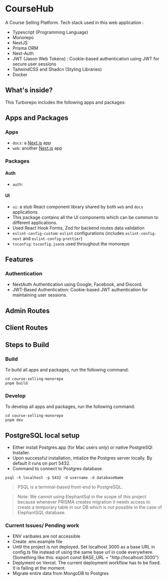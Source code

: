 # CourseHub

A Course Selling Platform. Tech stack used in this web application :

- Typescript (Programming Language)
- Monorepo
- NextJS
- Prisma ORM
- Next-Auth
- JWT (Jason Web Tokens) : Cookie-based authentication using JWT for secure user sessions
- TailwindCSS and Shadcn (Styling Libraries)
- Docker

## What's inside?

This Turborepo includes the following apps and packages:

## Apps and Packages

### Apps

- `docs`: a [Next.js](https://nextjs.org/) app
- `web`: another [Next.js](https://nextjs.org/) app

### Packages

#### Auth

- `auth`:

#### UI

- `ui`: a stub React component library shared by both `web` and `docs` applications
- This package contains all the UI components which can be common to different applications.
- Used React Hook Forms, Zod for backend routes data validation
- `eslint-config-custom`: `eslint` configurations (includes `eslint-config-next` and `eslint-config-prettier`)
- `tsconfig`: `tsconfig.json`s used throughout the monorepo

## Features

### Authentication

- NextAuth Authentication using Google, Facebook, and Discord.
- JWT-Based Authentication: Cookie-based JWT authentication for maintaining user sessions.

## Admin Routes

## Client Routes

## Steps to Build

### Build

To build all apps and packages, run the following command:

```
cd course-selling-monorepo
pnpm build
```

### Develop

To develop all apps and packages, run the following command:

```
cd course-selling-monorepo
pnpm dev
```

## PostgreSQL local setup

- Either install Postgres.app (for Mac users only) or native PostgreSQl Installer.
- Upon successful installation, intialize the Postgres server locally. By default it runs on port 5432.
- Command to connect to Postgres database.

```
psql -h localhost -p 5432 -U username -d databaseName
```

> PSQL is a terminal-based front-end to PostgreSQL.

> Note: We cannot using ElephantSql in the scope of this project because whenever PRISMA creates migration it needs access to create a temporary table in our DB which is not possible in the case of ElephantSQL database.

### Current Issues/ Pending work

- ENV varibales are not accessible
- Create .env.example file
- Until the project is not deployed. Set localhost 3000 as a base URL in config.ts file instead of using the same base url in code everywhere. (Something like this:
  export const BASE_URL = "http://localhost:3000")
- Deplyment on Vercel. The current deployment workflow has to be fixed. It is failing at the moment.
- Migrate entire data from MongoDB to Postgres
